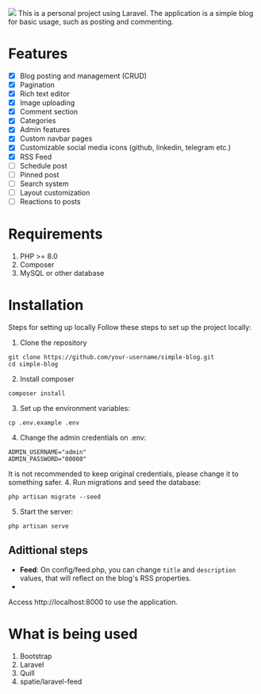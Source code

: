 <img src="https://i.imgur.com/Ji4Xtmw.png"></img>
This is a personal project using Laravel. The application is a simple blog for basic usage, such as posting and commenting.
# Features
- [x] Blog posting and management (CRUD)
- [x] Pagination
- [x] Rich text editor
- [x] Image uploading
- [x] Comment section
- [x] Categories
- [x] Admin features
- [x] Custom navbar pages
- [x] Customizable social media icons (github, linkedin, telegram etc.)
- [x] RSS Feed
- [ ] Schedule post
- [ ] Pinned post
- [ ] Search system
- [ ] Layout customization
- [ ] Reactions to posts
# Requirements
1. PHP >= 8.0
2. Composer
3. MySQL or other database
# Installation
Steps for setting up locally
Follow these steps to set up the project locally:

1. Clone the repository
```
git clone https://github.com/your-username/simple-blog.git
cd simple-blog
```
2. Install composer
```
composer install
```
3. Set up the environment variables:
```
cp .env.example .env
```
4. Change the admin credentials on .env:
```
ADMIN_USERNAME="admin"
ADMIN_PASSWORD="00000"
```
It is not recommended to keep original credentials, please change it to something safer.
4. Run migrations and seed the database:
```
php artisan migrate --seed
```
5. Start the server:
```
php artisan serve
```
## Adittional steps
- **Feed**: On config/feed.php, you can change `title` and `description` values, that will reflect on the blog's RSS properties.
- 

Access http://localhost:8000 to use the application.
# What is being used
1. Bootstrap
2. Laravel
3. Quill
4. spatie/laravel-feed

